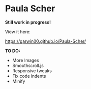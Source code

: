 # Paula Scher

**Still work in progress!**

View it here:

https://garwin00.github.io/Paula-Scher/

**TO DO:**

- More Images
- Smoothscroll.js
- Responsive tweaks
- Fix code indents
- Minify
